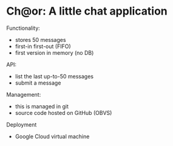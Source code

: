 Ch@or: A little chat application
=======

Functionality:
* stores 50 messages
* first-in first-out (FIFO)
* first version in memory (no DB)

API:
* list the last up-to-50 messages
* submit a message

Management:
* this is managed in git
* source code hosted on GitHub (OBVS)

Deployment
* Google Cloud virtual machine
